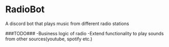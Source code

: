 # RadioBot
 A discord bot that plays music from different radio stations

###TODO###
-Business logic of radio
-Extend functionality to play sounds from other sources(youtube, spotify etc.)